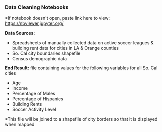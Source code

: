 ### Data Cleaning Notebooks
*If notebook doesn't open, paste link here to view: https://nbviewer.jupyter.org/

**Data Sources:**
- Spreadsheets of manually collected data on active soccer leagues & building rent data for cities in LA & Orange counties
- So. Cal city boundaries shapefile
- Census demographic data

**End Result:** file containing values for the following variables for all So. Cal cities
- Age
- Income
- Percentage of Males
- Percentage of Hispanics
- Building Rents
- Soccer Activity Level

*This file will be joined to a shapefile of city borders so that it is displayed when mapped
